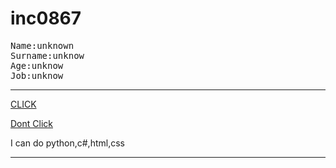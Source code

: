 
<h1>inc0867</h1>




<pre>
Name:unknown
Surname:unknow
Age:unknow
Job:unknow
</pre>
<hr>
<a href="https://github.com/inc0867/inc0867" title="Dont click" target="_blank">CLICK</a>

<a href="https://github.com/inc0867/inc0867" title="Click">Dont Click</a>
<p>I can do python,c#,html,css</p>
<hr>
